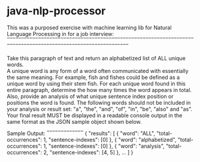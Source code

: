 # java-nlp-processor

This was a purposed exercise with machine learning lib for Natural Language Processing in for a job interview:
‾‾‾‾‾‾‾‾‾‾‾‾‾‾‾‾‾‾‾‾‾‾‾‾‾‾‾‾‾‾‾‾‾‾‾‾‾‾‾‾‾‾‾‾‾‾‾‾‾‾‾‾‾‾‾‾‾‾‾‾‾‾‾‾‾‾‾‾‾‾‾‾‾‾‾‾‾‾‾‾‾‾‾‾‾‾‾‾‾‾‾‾‾‾‾‾‾‾‾‾‾‾‾‾‾‾‾‾‾

Take this paragraph of text and return an alphabetized list of ALL unique words.  
A unique word is any form of a word often communicated with essentially the same meaning. 
For example, fish and fishes could be defined as a unique word by using their stem fish. 
For each unique word found in this entire paragraph, determine the how many times the word appears in total. 
Also, provide an analysis of what unique sentence index position or positions the word is found. 
The following words should not be included in your analysis or result set: "a", "the", "and", "of", "in", "be", "also" and "as".
Your final result MUST be displayed in a readable console output in the same format as the JSON sample object shown below.

Sample Output:
‾‾‾‾‾‾‾‾‾‾‾‾‾
{
  "results": [
    {
      "word": "ALL",
      "total-occurrences": 1,
      "sentence-indexes": [0]
    },
    {
      "word": "alphabetized",
      "total-occurrences": 1,
      "sentence-indexes": [0]
    },
   {
      "word": "analysis",
      "total-occurrences": 2,
      "sentence-indexes": [4, 5]
    },
   …
  ]
}

